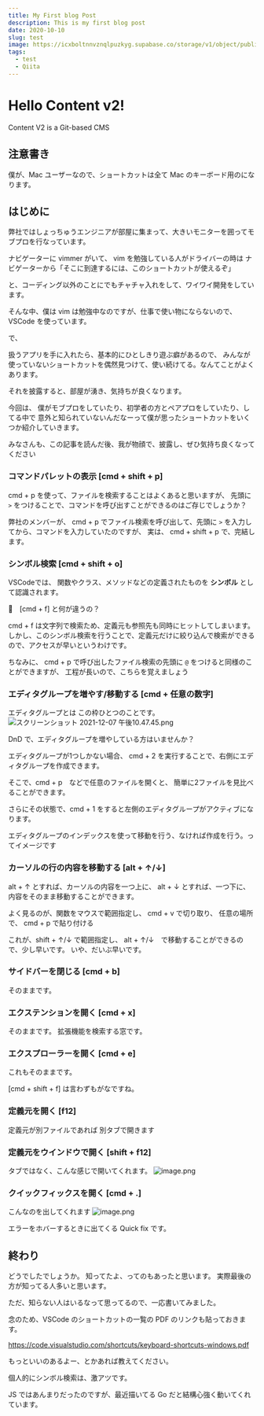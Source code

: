```yaml
---
title: My First blog Post
description: This is my first blog post
date: 2020-10-10
slug: test
image: https://icxboltnnvznqlpuzkyg.supabase.co/storage/v1/object/public/images/thumbnail/nuxt3.png
tags:
  - test
  - Qiita
---
```

# Hello Content v2!
  Content V2 is a Git-based CMS

## 注意書き

僕が、Mac ユーザーなので、ショートカットは全て Mac のキーボード用のになります。

## はじめに
弊社ではしょっちゅうエンジニアが部屋に集まって、大きいモニターを囲ってモブプロを行なっています。

ナビゲーターに vimmer がいて、
vim を勉強している人がドライバーの時は
ナビゲーターから「そこに到達するには、このショートカットが使えるぞ」

と、コーディング以外のことにでもチャチャ入れをして、ワイワイ開発をしています。

そんな中、僕は vim は勉強中なのですが、仕事で使い物にならないので、VSCode を使っています。

で、

扱うアプリを手に入れたら、基本的にひとしきり遊ぶ癖があるので、
みんなが使っていないショートカットを偶然見つけて、使い続けてる。なんてことがよくあります。

それを披露すると、部屋が湧き、気持ちが良くなります。

今回は、
僕がモブプロをしていたり、初学者の方とペアプロをしていたり、してる中で
意外と知られていないんだなーって僕が思ったショートカットをいくつか紹介していきます。

みなさんも、この記事を読んだ後、我が物顔で、披露し、ぜひ気持ち良くなってください

### コマンドパレットの表示 [cmd + shift + p]

cmd + p を使って、ファイルを検索することはよくあると思いますが、
先頭に `>` をつけることで、コマンドを呼び出すことができるのはご存じでしょうか？

弊社のメンバーが、 cmd + p でファイル検索を呼び出して、先頭に `>` を入力してから、コマンドを入力していたのですが、
実は、 cmd + shift + p で、完結します。

### シンボル検索 [cmd + shift + o]

VSCodeでは、
関数やクラス、メソッドなどの定義されたものを **シンボル** として認識されます。

🤔　[cmd + f] と何が違うの？

cmd + f は文字列で検索ため、定義元も参照先も同時にヒットしてしまいます。
しかし、このシンボル検索を行うことで、定義元だけに絞り込んで検索ができるので、アクセスが早いというわけです。

ちなみに、
cmd + p で呼び出したファイル検索の先頭に `@` をつけると同様のことができますが、
工程が長いので、こちらを覚えましょう

### エディタグループを増やす/移動する [cmd + 任意の数字]

エディタグループとは
この枠ひとつのことです。
![スクリーンショット 2021-12-07 午後10.47.45.png](https://qiita-image-store.s3.ap-northeast-1.amazonaws.com/0/321282/c81418b7-ba22-24e6-e124-427991c4ab05.png)

DnD で、エディタグループを増やしている方はいませんか？


エディタグループが1つしかない場合、
cmd + 2 を実行することで、右側にエディタグループを作成できます。

そこで、cmd + p　などで任意のファイルを開くと、
簡単に2ファイルを見比べることができます。

さらにその状態で、cmd + 1 をすると左側のエディタグループがアクティブになります。

エディタグループのインデックスを使って移動を行う、なければ作成を行う。ってイメージです

### カーソルの行の内容を移動する [alt + ↑/↓]

alt + ↑ とすれば、カーソルの内容を一つ上に、
alt + ↓ とすれば、一つ下に、
内容をそのまま移動することができます。

よく見るのが、関数をマウスで範囲指定し、
cmd + v で切り取り、
任意の場所で、 cmd + p で貼り付ける

これが、shift + ↑/↓ で範囲指定し、
alt + ↑/↓　で移動することができるので、少し早いです。
いや、だいぶ早いです。

### サイドバーを閉じる [cmd + b]

そのままです。

### エクステンションを開く [cmd + x]

そのままです。
拡張機能を検索する窓です。

### エクスプローラーを開く [cmd + e]

これもそのままです。

[cmd + shift + f] は言わずもがなですね。

### 定義元を開く [f12]

定義元が別ファイルであれば
別タブで開きます

### 定義元をウインドウで開く [shift + f12]

タブではなく、こんな感じで開いてくれます。
![image.png](https://qiita-image-store.s3.ap-northeast-1.amazonaws.com/0/321282/432d5c75-92e5-6cd6-cb0e-a68185008725.png)

### クイックフィックスを開く [cmd + .]

こんなのを出してくれます
![image.png](https://qiita-image-store.s3.ap-northeast-1.amazonaws.com/0/321282/0d80fa22-4491-c4ad-0670-a9f2363d69cc.png)

エラーをホバーするときに出てくる Quick fix です。

## 終わり

どうでしたでしょうか。
知ってたよ、ってのもあったと思います。
実際最後の方が知ってる人多いと思います。

ただ、知らない人はいるなって思ってるので、一応書いてみました。

念のため、VSCode のショートカットの一覧の PDF のリンクも貼っておきます。

https://code.visualstudio.com/shortcuts/keyboard-shortcuts-windows.pdf

もっといいのあるよー、とかあれば教えてください。

個人的にシンボル検索は、激アツです。

JS ではあんまりだったのですが、最近描いてる Go だと結構心強く動いてくれています。
